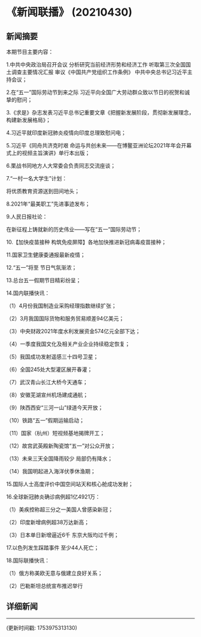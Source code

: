# 《新闻联播》 (20210430)

## 新闻摘要

本期节目主要内容：


1.中共中央政治局召开会议 分析研究当前经济形势和经济工作 听取第三次全国国土调查主要情况汇报 审议《中国共产党组织工作条例》 中共中央总书记习近平主持会议；


2.在“五一”国际劳动节到来之际 习近平向全国广大劳动群众致以节日的祝贺和诚挚的慰问；


3.《求是》杂志发表习近平总书记重要文章《把握新发展阶段，贯彻新发展理念，构建新发展格局》；


4.习近平就印度新冠肺炎疫情向印度总理致慰问电；


5.习近平《同舟共济克时艰 命运与共创未来——在博鳌亚洲论坛2021年年会开幕式上的视频主旨演讲》单行本出版；


6.栗战书同地方人大常委会负责同志交流座谈；


7.“一村一名大学生”计划：

将优质教育资源送到田间地头；


8.2021年“最美职工”先进事迹发布；


9.人民日报社论：

在新征程上铸就新的历史伟业——写在“五一”国际劳动节；


10.【加快疫苗接种 构筑免疫屏障】各地加快推进新冠病毒疫苗接种；


11.国家卫生健康委通报最新疫情；


12.“五一”将至 节日气氛渐浓；


13.总台五一假期节目精彩纷呈；


14.国内联播快讯：


（1）4月份我国制造业采购经理指数继续扩张；


（2）3月我国国际货物和服务贸易顺差94亿美元；


（3）中央财政2021年度水利发展资金574亿元全部下达；


（4）一季度我国文化及相关产业企业持续稳定恢复；


（5）我国成功发射遥感三十四号卫星；


（6）全国245处大型灌区展开春灌；


（7）武汉青山长江大桥今天通车；


（8）安徽芜湖宣州机场建成通航；


（9）陕西西安“三河一山”绿道今天开放；


（10）铁路“五一”假期运输启动；


（11）国家（杭州）短视频基地揭牌开工；


（12）故宫武英殿新陶瓷馆“五一”对公众开放；


（13）未来三天全国降雨较少 局部仍有降水；


（14）我国明起进入海洋伏季休渔期；


15.国际人士高度评价中国空间站天和核心舱成功发射；


16.全球新冠肺炎确诊病例超1亿4921万：


（1）美疾控称超三分之一美国人曾感染新冠；


（2）印度新增病例超38万达新高；


（3）日本单日新增逼近6千 东京大阪均过千例；


17.以色列发生踩踏事件 至少44人死亡；


18.国际联播快讯：


（1）俄方称美欧无意与俄建立良好关系；


（2）巴勒斯坦总统宣布推迟举行

## 详细新闻

---

(更新时间戳: 1753975313130)

